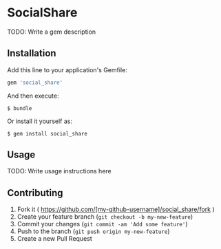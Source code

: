 # SocialShare

TODO: Write a gem description

## Installation

Add this line to your application's Gemfile:

```ruby
gem 'social_share'
```

And then execute:

    $ bundle

Or install it yourself as:

    $ gem install social_share

## Usage

TODO: Write usage instructions here

## Contributing

1. Fork it ( https://github.com/[my-github-username]/social_share/fork )
2. Create your feature branch (`git checkout -b my-new-feature`)
3. Commit your changes (`git commit -am 'Add some feature'`)
4. Push to the branch (`git push origin my-new-feature`)
5. Create a new Pull Request
